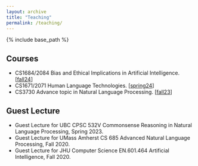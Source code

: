 ```yaml
---
layout: archive
title: "Teaching"
permalink: /teaching/
---
```


{% include base_path %}

## Courses

 - CS1684/2084 Bias and Ethical Implications in Artificial Intelligence. [[fall24](https://imminent-honey-ff0.notion.site/CS-1684-2084-Fall-2024-27166af9a07d421891c38afb0634f7b4?pvs=4)]
 - CS1671/2071 Human Language Technologies. [[spring24](https://imminent-honey-ff0.notion.site/CS-1671-2071-Spring-2024-28d63260b5bd4656af5331b8c66b0c99?pvs=74)]
 - CS3730 Advance topic in Natural Language Processing. [[fall23](https://imminent-honey-ff0.notion.site/CS-3730-Fall-2023-aa264409413a4bb386d670d5cd6e8f78)]

## Guest Lecture
 - Guest Lecture for UBC CPSC 532V Commonsense Reasoning in Natural Language Processing, Spring 2023.  
 - Guest Lecture for UMass Amherst CS 685 Advanced Natural Language Processing, Fall 2020.
 - Guest Lecture for JHU Computer Science EN.601.464 Artificial Intelligence, Fall 2020.
